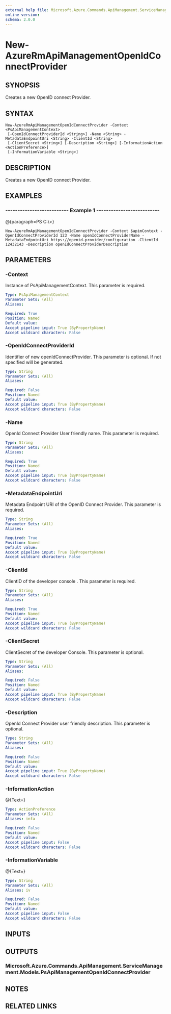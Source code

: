 ```yaml
---
external help file: Microsoft.Azure.Commands.ApiManagement.ServiceManagement.dll-Help.xml
online version: 
schema: 2.0.0
---
```


# New-AzureRmApiManagementOpenIdConnectProvider
## SYNOPSIS
Creates a new OpenID connect Provider.

## SYNTAX

```
New-AzureRmApiManagementOpenIdConnectProvider -Context <PsApiManagementContext>
 [-OpenIdConnectProviderId <String>] -Name <String> -MetadataEndpointUri <String> -ClientId <String>
 [-ClientSecret <String>] [-Description <String>] [-InformationAction <ActionPreference>]
 [-InformationVariable <String>]
```

## DESCRIPTION
Creates a new OpenID connect Provider.

## EXAMPLES

### --------------------------  Example 1  --------------------------
@{paragraph=PS C:\\\>}

```
New-AzureRmApiManagementOpenIdConnectProvider -Context $apimContext -OpenIdConnectProviderId 123 -Name openIdConnectProviderName -MetadataEndpointUri https://openid.provider/configuration -ClientId 12432143 -Description openIdConnectProviderDescription
```

## PARAMETERS

### -Context
Instance of PsApiManagementContext.
This parameter is required.

```yaml
Type: PsApiManagementContext
Parameter Sets: (All)
Aliases: 

Required: True
Position: Named
Default value: 
Accept pipeline input: True (ByPropertyName)
Accept wildcard characters: False
```

### -OpenIdConnectProviderId
Identifier of new openIdConnectProvider.
This parameter is optional.
If not specified will be generated.

```yaml
Type: String
Parameter Sets: (All)
Aliases: 

Required: False
Position: Named
Default value: 
Accept pipeline input: True (ByPropertyName)
Accept wildcard characters: False
```

### -Name
OpenId Connect Provider User friendly name.
This parameter is required.

```yaml
Type: String
Parameter Sets: (All)
Aliases: 

Required: True
Position: Named
Default value: 
Accept pipeline input: True (ByPropertyName)
Accept wildcard characters: False
```

### -MetadataEndpointUri
Metadata Endpoint URI of the OpenID Connect Provider.
This parameter is required.

```yaml
Type: String
Parameter Sets: (All)
Aliases: 

Required: True
Position: Named
Default value: 
Accept pipeline input: True (ByPropertyName)
Accept wildcard characters: False
```

### -ClientId
ClientID of the developer console .
This parameter is required.

```yaml
Type: String
Parameter Sets: (All)
Aliases: 

Required: True
Position: Named
Default value: 
Accept pipeline input: True (ByPropertyName)
Accept wildcard characters: False
```

### -ClientSecret
ClientSecret of the developer Console.
This parameter is optional.

```yaml
Type: String
Parameter Sets: (All)
Aliases: 

Required: False
Position: Named
Default value: 
Accept pipeline input: True (ByPropertyName)
Accept wildcard characters: False
```

### -Description
OpenId Connect Provider user friendly description.
This parameter is optional.

```yaml
Type: String
Parameter Sets: (All)
Aliases: 

Required: False
Position: Named
Default value: 
Accept pipeline input: True (ByPropertyName)
Accept wildcard characters: False
```

### -InformationAction
@{Text=}

```yaml
Type: ActionPreference
Parameter Sets: (All)
Aliases: infa

Required: False
Position: Named
Default value: 
Accept pipeline input: False
Accept wildcard characters: False
```

### -InformationVariable
@{Text=}

```yaml
Type: String
Parameter Sets: (All)
Aliases: iv

Required: False
Position: Named
Default value: 
Accept pipeline input: False
Accept wildcard characters: False
```

## INPUTS

## OUTPUTS

### Microsoft.Azure.Commands.ApiManagement.ServiceManagement.Models.PsApiManagementOpenIdConnectProvider

## NOTES

## RELATED LINKS


